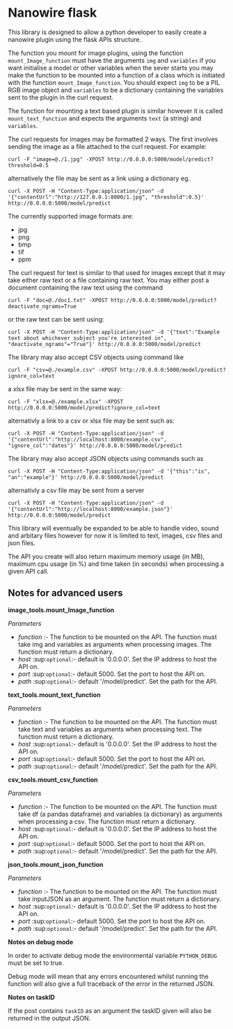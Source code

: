 Nanowire flask
==============
This library is designed to allow a python developer to easily create a nanowire plugin using the flask APIs structure.

The function you mount for image plugins, using the function ``mount_Image_function``  must have the arguments ``img`` and ``variables`` if you want initialise a model or other variables when the sever starts you may make the function to be mounted into a function of a 
class which is initiated with the function ``mount_Image_function``. You should expect ``img`` to be a PIL RGB image object and ``variables`` to be a dictionary containing the variables sent to the plugin in the curl request.

The function for mounting a text based plugin is similar however it is called ``mount_text_function`` and expects the arguments ``text`` (a string) and ``variables``.

The curl requests for images may be formatted 2 ways. The first involves sending the image as a file attached to the curl request. For example:

``curl -F "image=@./1.jpg" -XPOST http://0.0.0.0:5000/model/predict?threshold=0.5``

alternatively the file may be sent as a link using a dictionary eg.

``curl -X POST -H "Content-Type:application/json" -d '{"contentUrl":"http://127.0.0.1:8000/1.jpg", "threshold":0.5}' http://0.0.0.0:5000/model/predict``

The currently supported image formats are:

* jpg
* png
* bmp
* tif
* ppm

The curl request for text is similar to that used for images except that it may take either raw text or a file containing raw text. You may either post a document containing the raw text using the command

``curl -F "doc=@./doc1.txt" -XPOST http://0.0.0.0:5000/model/predict?deactivate_ngrams=True``

or the raw text can be sent using:

``curl -X POST -H "Content-Type:application/json" -d '{"text":"Example text about whichever subject you're interested in", "deactivate_ngrams"="True"}' http://0.0.0.0:5000/model/predict``

The library may also accept CSV objects using command like

``curl -F "csv=@./example.csv" -XPOST http://0.0.0.0:5000/model/predict?ignore_col=text``

a xlsx file may be sent in the same way:

``curl -F "xlsx=@./example.xlsx" -XPOST http://0.0.0.0:5000/model/predict?ignore_col=text``

alternativly a link to a csv or xlsx file may be sent such as:

``curl -X POST -H "Content-Type:application/json" -d '{"contentUrl":"http://localhost:8000/example.csv", "ignore_col":"dates"}' http://0.0.0.0:5000/model/predict``

The library may also accept JSON objects using commands such as

``curl -X POST -H "Content-Type:application/json" -d '{"this":"is", "an":"example"}' http://0.0.0.0:5000/model/predict``

alternativly a csv file may be sent from a server

``curl -X POST -H "Content-Type:application/json" -d '{"contentUrl":"http://localhost:8000/example.json"}' http://0.0.0.0:5000/model/predict``

This library will eventually be expanded to be able to handle video, sound and arbitary files however for now it is limited to text, images, csv files and json files.

The API you create will also return maximum memory usage (in MB), maximum cpu usage (in %) and time taken (in seconds) when processing a given API call.

Notes for advanced users
------------------------

**image_tools.mount_Image_function**

*Parameters* 

* *function* :- The function to be mounted on the API. The function must take img and variables as arguments when processing images. The function must return a dictionary. 
* *host* :sup:`optional`:- default is '0.0.0.0'. Set the IP address to host the API on.
* *port* :sup:`optional`:- default 5000. Set the port to host the API on.
* *path* :sup:`optional`:- default '/model/predict'. Set the path for the API.

**text_tools.mount_text_function**

*Parameters*
* *function* :- The function to be mounted on the API. The function must take text and variables as arguments when processing text. The function must return a dictionary. 
* *host* :sup:`optional`:- default is '0.0.0.0'. Set the IP address to host the API on.
* *port* :sup:`optional`:- default 5000. Set the port to host the API on.
* *path* :sup:`optional`:- default '/model/predict'. Set the path for the API.

**csv_tools.mount_csv_function**

*Parameters*
* *function* :- The function to be mounted on the API. The function must take df (a pandas dataframe) and variables (a dictionary) as arguments when processing a csv. The function must return a dictionary. 
* *host* :sup:`optional`:- default is '0.0.0.0'. Set the IP address to host the API on.
* *port* :sup:`optional`:- default 5000. Set the port to host the API on.
* *path* :sup:`optional`:- default '/model/predict'. Set the path for the API.


**json_tools.mount_json_function**

*Parameters*
* *function* :- The function to be mounted on the API. The function must take inputJSON as an argument. The function must return a dictionary. 
* *host* :sup:`optional`:- default is '0.0.0.0'. Set the IP address to host the API on.
* *port* :sup:`optional`:- default 5000. Set the port to host the API on.
* *path* :sup:`optional`:- default '/model/predict'. Set the path for the API.


**Notes on debug mode**

In order to activate debug mode the environmental variable `PYTHON_DEBUG` must be set to true.

Debug mode will mean that any errors encountered whilst running the function will also give a full traceback of the error in the returned JSON.

**Notes on taskID**

If the post contains ``taskID`` as an argument the taskID given will also be returned in the output JSON.
